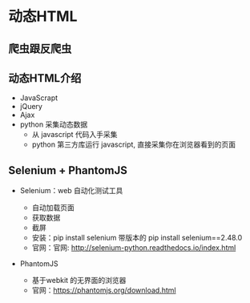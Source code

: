 # 动态HTML

## 爬虫跟反爬虫

## 动态HTML介绍
- JavaScrapt
- jQuery
- Ajax
- python 采集动态数据
  - 从 javascript 代码入手采集
  - python 第三方库运行 javascript, 直接采集你在浏览器看到的页面

## Selenium + PhantomJS
- Selenium：web 自动化测试工具
  - 自动加载页面
  - 获取数据
  - 截屏
  - 安装：pip install selenium   带版本的  pip install selenium==2.48.0
  - 官网：官网: http://selenium-python.readthedocs.io/index.html

- PhantomJS
  - 基于webkit 的无界面的浏览器
  - 官网：https://phantomjs.org/download.html
